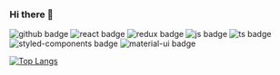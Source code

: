 ### Hi there 👋

![github badge](https://img.shields.io/badge/Github-181717?style=flat&logo=Github&logoColor=white) ![react badge](https://img.shields.io/badge/React-61DAFB?style=flat&logo=React&logoColor=white) ![redux badge](https://img.shields.io/badge/Redux-764ABC?style=flat&logo=Redux&logoColor=white) ![js badge](https://img.shields.io/badge/JavaScript-F7DF1E?style=flat&logo=JavaScript&logoColor=black) ![ts badge](https://img.shields.io/badge/TypesSript-3178C6?style=flat&logo=JavaScript&logoColor=white) ![styled-components badge](https://img.shields.io/badge/styled-components-DB7093?style=flat&logo=styled-components&logoColor=white) ![material-ui badge](https://img.shields.io/badge/Material-UI-0081CB?style=flat&logo=Material-UI&logoColor=white)

[![Top Langs](https://github-readme-stats.vercel.app/api/top-langs/?username=nomore12)](https://github.com/anuraghazra/github-readme-stats)

<!--
**nomore12/nomore12** is a ✨ _special_ ✨ repository because its `README.md` (this file) appears on your GitHub profile.

Here are some ideas to get you started:

- 🔭 I’m currently working on ...
- 🌱 I’m currently learning ...
- 👯 I’m looking to collaborate on ...
- 🤔 I’m looking for help with ...
- 💬 Ask me about ...
- 📫 How to reach me: ...
- 😄 Pronouns: ...
- ⚡ Fun fact: ...
-->
